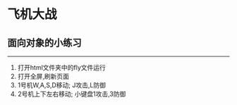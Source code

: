 # 飞机大战
## 面向对象的小练习
---
1. 打开html文件夹中的fly文件运行
2. 打开全屏,刷新页面
3. 1号机W,A,S,D移动; J攻击,L防御
4. 2号机上下左右移动; 小键盘1攻击,3防御
